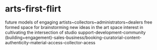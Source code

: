 # arts-first-flirt
future models of engaging artists~collectors~administrators~dealers
free formed space for brainstorming new ideas in the art space
interest in cultivating the intersection of studio support-development-community (building+engagement)-sales-business/booking-curatorial-content-authenticity-material-access-collector-acess
